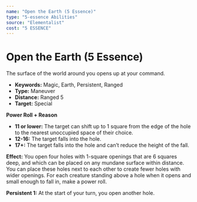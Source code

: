 ```yaml
---
name: "Open the Earth (5 Essence)"
type: "5-essence Abilities"
source: "Elementalist"
cost: "5 ESSENCE"
---
```


# Open the Earth (5 Essence)

The surface of the world around you opens up at your command.

- **Keywords:** Magic, Earth, Persistent, Ranged
- **Type:** Maneuver
- **Distance:** Ranged 5
- **Target:** Special

**Power Roll + Reason**
- **11 or lower:** The target can shift up to 1 square from the edge of the hole to the nearest unoccupied space of their choice.
- **12-16:** The target falls into the hole.
- **17+:** The target falls into the hole and can’t reduce the height of the fall.

**Effect:** You open four holes with 1-square openings that are 6 squares deep, and which can be placed on any mundane surface within distance. You can place these holes next to each other to create fewer holes with wider openings. For each creature standing above a hole when it opens and small enough to fall in, make a power roll.

**Persistent 1:** At the start of your turn, you open another hole.
